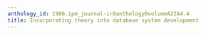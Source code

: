 ```yaml
---
anthology_id: 1986.ipm_journal-ir0anthology0volumeA22A4.4
title: Incorporating theory into database system development
---
```


